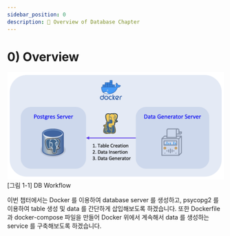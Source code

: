 ```yaml
---
sidebar_position: 0
description: 📌 Overview of Database Chapter
---
```


# 0) Overview

<div style={{textAlign: 'center'}}>

![DB workflow](./img/db-1.png)
[그림 1-1] DB Workflow
</div>

이번 챕터에서는 Docker 를 이용하여 database server 를 생성하고, psycopg2 를 이용하여 table 생성 및 data 를 간단하게 삽입해보도록 하겠습니다. 또한 Dockerfile 과 docker-compose 파일을 만들어 Docker 위에서 계속해서 data 를 생성하는 service 를 구축해보도록 하겠습니다.
